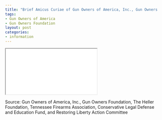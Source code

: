 ```yaml
---
title: "Brief Amicus Curiae of Gun Owners of America, Inc., Gun Owners Foundation, The Heller Foundation, Tennessee Firearms Association, Conservative Legal Defense and Education Fund, and Restoring Liberty Action Committee in Support of Petitioners"
tags:
- Gun Owners of America
- Gun Owners Foundation
layout: post
categories:
- information
---
```


<iframe src="/assets/pdf/20190514-GOA-GOF-Amicus-Brief.pdf" class="pdf"></iframe>

Source: Gun Owners of America, Inc., Gun Owners Foundation, The Heller Foundation, Tennessee Firearms Association, Conservative Legal Defense and Education Fund, and Restoring Liberty Action Committee
